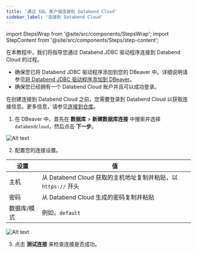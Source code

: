 ```yaml
---
title: '通过 SQL 客户端连接到 Databend Cloud'
sidebar_label: '连接到 Databend Cloud'
---
```

import StepsWrap from '@site/src/components/StepsWrap';
import StepContent from '@site/src/components/Steps/step-content';

在本教程中，我们将指导您通过 Databend JDBC 驱动程序连接到 Databend Cloud 的过程。

<StepsWrap>
<StepContent number="0" title="开始之前">

- 确保您已将 Databend JDBC 驱动程序添加到您的 DBeaver 中。详细说明请参见[将 Databend JDBC 驱动程序添加到 DBeaver](index.md#adding-databend-jdbc-driver-to-dbeaver)。
- 确保您已经拥有一个 Databend Cloud 账户并且可以成功登录。

</StepContent>
<StepContent number="1" title="创建连接">

在创建连接到 Databend Cloud 之前，您需要登录到 Databend Cloud 以获取连接信息。更多信息，请参见[连接到仓库](../../20-cloud/10-using-databend-cloud/00-warehouses.md#connecting)。

1. 在 DBeaver 中，首先在 **数据库** > **新建数据库连接** 中搜索并选择 `databendcloud`，然后点击 **下一步**。

![Alt text](@site/static/img/documents/develop/jdbc-select-driver.png)

2. 配置您的连接设置。

| 设置             | 值                                                                                       |
|-----------------|-----------------------------------------------------------------------------------------|
| 主机            | 从 Databend Cloud 获取的主机地址复制并粘贴，以 `https://` 开头                           |
| 密码            | 从 Databend Cloud 生成的密码复制并粘贴                                                  |
| 数据库/模式     | 例如，`default`                                                                          |

![Alt text](@site/static/img/documents/develop/jdbc-connect.png)

3. 点击 **测试连接** 来检查连接是否成功。

</StepContent>
</StepsWrap>